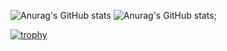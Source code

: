 ![Anurag's GitHub stats](https://github-readme-stats.vercel.app/api?username=Koki0607&theme=dark&show_icons=true) ![Anurag's GitHub stats](https://github-readme-stats.vercel.app/api/top-langs/?username=Koki0607&theme=dark);

[![trophy](https://github-profile-trophy.vercel.app/?username=Koki0607&theme=onedark)](https://github.com/ryo-ma/github-profile-trophy)